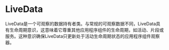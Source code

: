 # LiveData

LiveData是一个可观察的数据持有者类。与常规的可观察数据不同，LiveData具有生命周期意识，这意味着它尊重其他应用程序组件的生命周期，如活动、片段或服务。这种意识确保LiveData只更新处于活动生命周期状态的应用程序组件观察器。
